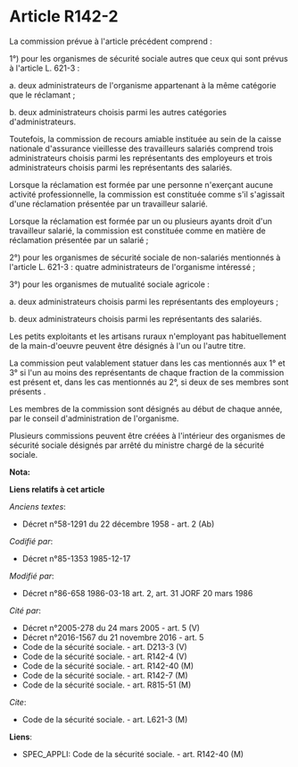 # Article R142-2

La commission prévue à l'article précédent comprend : 

1°) pour les organismes de sécurité sociale autres que ceux qui sont prévus à l'article L. 621-3 : 

a. deux administrateurs de l'organisme appartenant à la même catégorie que le réclamant ; 

b. deux administrateurs choisis parmi les autres catégories d'administrateurs. 

Toutefois, la commission de recours amiable instituée au sein de la caisse nationale d'assurance vieillesse des travailleurs
salariés comprend trois administrateurs choisis parmi les représentants des employeurs et trois administrateurs choisis parmi
les représentants des salariés. 

Lorsque la réclamation est formée par une personne n'exerçant aucune activité professionnelle, la commission est constituée
comme s'il s'agissait d'une réclamation présentée par un travailleur salarié. 

Lorsque la réclamation est formée par un ou plusieurs ayants droit d'un travailleur salarié, la commission est constituée
comme en matière de réclamation présentée par un salarié ; 

2°) pour les organismes de sécurité sociale de non-salariés mentionnés à l'article L. 621-3 : quatre administrateurs de
l'organisme intéressé ; 

3°) pour les organismes de mutualité sociale agricole : 

a. deux administrateurs choisis parmi les représentants des employeurs ; 

b. deux administrateurs choisis parmi les représentants des salariés. 

Les petits exploitants et les artisans ruraux n'employant pas habituellement de la main-d'oeuvre peuvent être désignés à l'un
ou l'autre titre. 

La commission peut valablement statuer dans les cas mentionnés aux 1° et 3° si l'un au moins des représentants de chaque
fraction de la commission est présent et, dans les cas mentionnés au 2°, si deux de ses membres sont présents   . 

Les membres de la commission sont désignés au début de chaque année, par le conseil d'administration de l'organisme. 

Plusieurs commissions peuvent être créées à l'intérieur des organismes de sécurité sociale désignés par arrêté du ministre
chargé de la sécurité sociale.

**Nota:**



**Liens relatifs à cet article**

_Anciens textes_:

  - Décret n°58-1291 du 22 décembre 1958 - art. 2 (Ab)

_Codifié par_:

  - Décret n°85-1353 1985-12-17

_Modifié par_:

  - Décret n°86-658 1986-03-18 art. 2, art. 31 JORF 20 mars 1986

_Cité par_:

  - Décret n°2005-278 du 24 mars 2005 - art. 5 (V)
  - Décret n°2016-1567 du 21 novembre 2016 - art. 5
  - Code de la sécurité sociale. - art. D213-3 (V)
  - Code de la sécurité sociale. - art. R142-4 (V)
  - Code de la sécurité sociale. - art. R142-40 (M)
  - Code de la sécurité sociale. - art. R142-7 (M)
  - Code de la sécurité sociale. - art. R815-51 (M)

_Cite_:

  - Code de la sécurité sociale. - art. L621-3 (M)

**Liens**:

  - SPEC_APPLI: Code de la sécurité sociale. - art. R142-40 (M)
